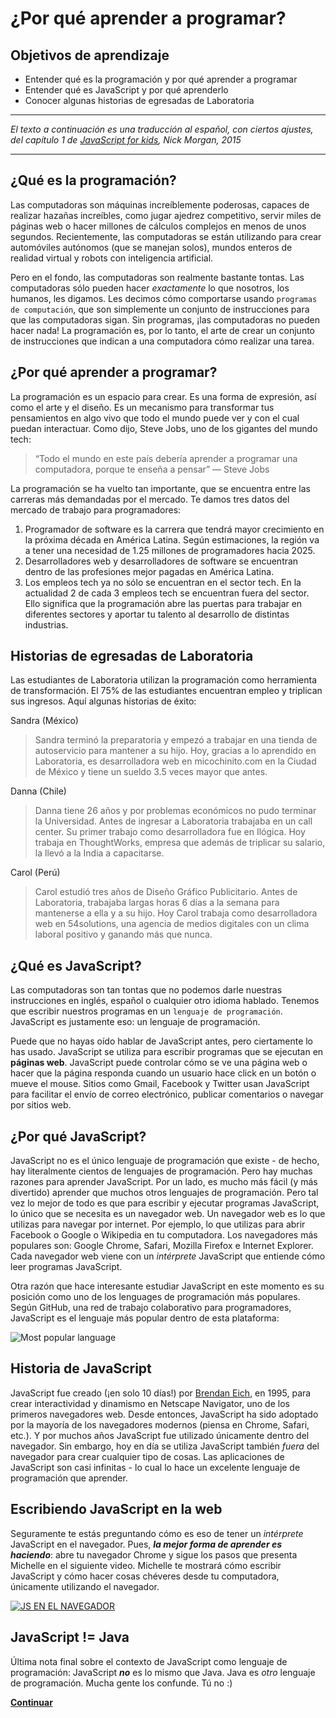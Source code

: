 # ¿Por qué aprender a programar?
## Objetivos de aprendizaje
- Entender qué es la programación y por qué aprender a programar
- Entender qué es JavaScript y por qué aprenderlo
- Conocer algunas historias de egresadas de Laboratoria

***
_El texto a continuación es una traducción al español, con ciertos ajustes, del capítulo 1 de [JavaScript for kids](http://pepa.holla.cz/wp-content/uploads/2015/11/JavaScript-for-Kids.pdf), Nick Morgan, 2015_
***

## ¿Qué es la programación?
Las computadoras son máquinas increíblemente poderosas, capaces de realizar hazañas increíbles, como jugar ajedrez competitivo, servir miles de páginas web o hacer millones de cálculos complejos en menos de unos segundos. Recientemente, las computadoras se están utilizando para crear automóviles autónomos (que se manejan solos), mundos enteros de realidad virtual y robots con inteligencia artificial.

Pero en el fondo, las computadoras son realmente bastante tontas. Las computadoras sólo pueden hacer _exactamente_ lo que nosotros, los humanos, les digamos. Les decimos cómo comportarse usando `programas de computación`, que son simplemente un conjunto de instrucciones para que las computadoras sigan. Sin programas, ¡las computadoras no pueden hacer nada! La programación es, por lo tanto, el arte de crear un conjunto de instrucciones que indican a una computadora cómo realizar una tarea.

## ¿Por qué aprender a programar?
La programación es un espacio para crear. Es una forma de expresión, así como el arte y el diseño. Es un mecanismo para transformar tus pensamientos en algo vivo que todo el mundo puede ver y con el cual puedan interactuar. Como dijo, Steve Jobs, uno de los gigantes del mundo tech:

> “Todo el mundo en este país debería aprender a programar una computadora, porque te enseña a pensar”
— Steve Jobs

La programación se ha vuelto tan importante, que se encuentra entre las carreras más demandadas por el mercado. Te damos tres datos del mercado de trabajo para programadores:

  1. Programador de software es la carrera que tendrá mayor crecimiento en la próxima década en América Latina. Según estimaciones, la región va a tener una necesidad de 1.25 millones de programadores hacia 2025.
  2. Desarrolladores web y desarrolladores de software se encuentran dentro de las profesiones mejor pagadas en América Latina.
  3. Los empleos tech ya no sólo se encuentran en el sector tech. En la actualidad 2 de cada 3 empleos tech se encuentran fuera del sector. Ello significa que la programación abre las puertas para trabajar en diferentes sectores y aportar tu talento al desarrollo de distintas industrias.

## Historias de egresadas de Laboratoria  
Las estudiantes de Laboratoria utilizan la programación como herramienta de transformación. El 75% de las estudiantes encuentran empleo y triplican sus ingresos. Aquí algunas historias de éxito:

Sandra (México)
> Sandra terminó la preparatoria y empezó a trabajar en una tienda de autoservicio para mantener a su hijo. Hoy, gracias a lo aprendido en Laboratoria, es desarrolladora web en micochinito.com en la Ciudad de México y tiene un sueldo 3.5 veces mayor que antes.

Danna (Chile)
> Danna tiene 26 años y por problemas económicos no pudo terminar la Universidad. Antes de ingresar a Laboratoria trabajaba en un call center. Su primer trabajo como desarrolladora fue en Ilógica. Hoy trabaja en ThoughtWorks, empresa que además de triplicar su salario, la llevó a la India a capacitarse.

Carol (Perú)
> Carol estudió tres años de Diseño Gráfico Publicitario. Antes de Laboratoria, trabajaba largas horas 6 días a la semana para mantenerse a ella y a su hijo. Hoy Carol trabaja como desarrolladora web en 54solutions, una agencia de medios digitales con un clima laboral positivo y ganando más que nunca.

## ¿Qué es JavaScript?
Las computadoras son tan tontas que no podemos darle nuestras instrucciones en inglés, español o cualquier otro idioma hablado. Tenemos que escribir nuestros programas en un `lenguaje de programación`. JavaScript es justamente eso: un lenguaje de programación.

Puede que no hayas oído hablar de JavaScript antes, pero ciertamente lo has usado. JavaScript se utiliza para escribir programas que se ejecutan en **páginas web**. JavaScript puede controlar cómo se ve una página web o hacer que la página responda cuando un usuario hace click en un botón o mueve el mouse. Sitios como Gmail, Facebook y Twitter usan JavaScript para facilitar el envío de correo electrónico, publicar comentarios o navegar por sitios web.

## ¿Por qué JavaScript?
JavaScript no es el único lenguaje de programación que existe - de hecho, hay literalmente cientos de lenguajes de programación. Pero hay muchas razones para aprender JavaScript. Por un lado, es mucho más fácil (y más divertido) aprender que muchos otros lenguajes de programación. Pero tal vez lo mejor de todo es que para escribir y ejecutar programas JavaScript, lo único que se necesita es un navegador web. Un navegador web es lo que utilizas para navegar por internet. Por ejemplo, lo que utilizas para abrir Facebook o Google o Wikipedia en tu computadora. Los navegadores más populares son: Google Chrome, Safari, Mozilla Firefox e Internet Explorer. Cada navegador web viene con un _intérprete_ JavaScript que entiende cómo leer programas JavaScript.

Otra razón que hace interesante estudiar JavaScript en este momento es su posición como uno de los lenguages de programación más populares. Según GitHub, una red de trabajo colaborativo para programadores, JavaScript es el lenguaje más popular dentro de esta plataforma:

![Most popular language](https://adtmag.com/articles/2015/08/20/~/media/ECG/adtmag/Images/2015/08/github_languages.jpg)

## Historia de JavaScript
JavaScript fue creado (¡en solo 10 días!) por [Brendan Eich](https://en.wikipedia.org/wiki/Brendan_Eich), en 1995, para crear interactividad y dinamismo en Netscape Navigator, uno de los primeros navegadores web. Desde entonces, JavaScript ha sido adoptado por la mayoría de los navegadores modernos (piensa en Chrome, Safari, etc.). Y por muchos años JavaScript fue utilizado únicamente dentro del navegador. Sin embargo, hoy en día se utiliza JavaScript también _fuera_ del navegador para crear cualquier tipo de cosas. Las aplicaciones de JavaScript son casi infinitas - lo cual lo hace un excelente lenguaje de programación que aprender.

## Escribiendo JavaScript en la web
Seguramente te estás preguntando cómo es eso de tener un _intérprete_ JavaScript en el navegador. Pues, _**la mejor forma de aprender es haciendo**_: abre tu navegador Chrome y sigue los pasos que presenta Michelle en el siguiente video. Michelle te mostrará cómo escribir JavaScript y cómo hacer cosas chéveres desde tu computadora, únicamente utilizando el navegador.

[![JS EN EL NAVEGADOR](http://img.youtube.com/vi/_guTQcHaUQo/0.jpg)](http://www.youtube.com/watch?v=_guTQcHaUQo)

## JavaScript != Java
Última nota final sobre el contexto de JavaScript como lenguaje de programación: JavaScript _**no**_ es lo mismo que Java. Java es _otro_ lenguaje de programación. Mucha gente los confunde. Tú no :)

**[Continuar](03-your-first-website.md)**
